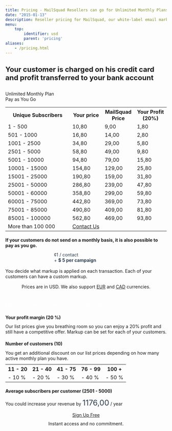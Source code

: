 ```yaml
---
title: Pricing - MailSquad Resellers can go for Unlimited Monthly Plans or Pay as You Go
date: "2015-01-13"
description: Reseller pricing for MailSquad, our white-label email marketing solution.
menu:
    top:
        identifier: usd
        parent: 'pricing'
aliases: 
    - /pricing.html
---
```


<section class="price-2 v-center" style="padding-top:0px;padding-bottom:10px;">
        <div class="container">
            <div class="row">
                <div class="col-sm-10 col-sm-offset-1">
                    <h1 style="font-size:22px">Your customer is charged on his credit card and profit transferred to your bank account</h1>
                </div>
            </div>
        </div>
</section>

<section class="content-21">
    <div class="container">
        <div class="row">
            <div class="col-sm-6">
                <!-- Pricing -->
                <div class="features features-tabs">
                    <div class="features-header">
                        <div class="box active" style="width:50%">
                            <div class="fui-calendar"></div>
                            Unlimited Monthly Plan
                        </div>
                        <div class="box" style="width:50%">
                            <div class="fui-mail"></div>
                            Pay as You Go
                        </div>
                    </div>
                    <div class="features-bodies">
                        <div class="features-body active">
                            <table class="pricing-table">
                                <col width="40%">
                                <col width="20%">
                                <col width="20%">
                                <col width="20%">
                                <tr>
                                    <th>Unique Subscribers</th>
                                    <th>Your price</th>
                                    <th>MailSquad Price</th>
                                    <th>Your Profit (<span id="marginl">20</span>%)</th>
                                </tr>
                                <tr>
                                    <td>1 - 500</td>
                                    <td>10,80</td>
                                    <td>9,00</td>
                                    <td>1,80</td>
                                </tr>
                                <tr>
                                    <td>501 - 1000</td>
                                    <td>16,80</td>
                                    <td>14,00</td>
                                    <td>2,80</td>
                                </tr>
                                <tr>
                                    <td>1001 - 2500</td>
                                    <td>34,80</td>
                                    <td>29,00</td>
                                    <td>5,80</td>
                                </tr>
                                <tr>
                                    <td>2501 - 5000</td>
                                    <td>58,80</td>
                                    <td>49,00</td>
                                    <td>9,80</td>
                                </tr>
                                <tr>
                                    <td>5001 - 10000</td>
                                    <td>94,80</td>
                                    <td>79,00</td>
                                    <td>15,80</td>
                                </tr>
                                <tr>
                                    <td>10001 - 15000</td>
                                    <td>154,80</td>
                                    <td>129,00</td>
                                    <td>25,80</td>
                                </tr>
                                <tr>
                                    <td>15001 - 25000</td>
                                    <td>190,80</td>
                                    <td>159,00</td>
                                    <td>31,80</td>
                                </tr>
                                <tr>
                                    <td>25001 - 50000</td>
                                    <td>286,80</td>
                                    <td>239,00</td>
                                    <td>47,80</td>
                                </tr>
                                <tr>
                                    <td>50001 - 60000</td>
                                    <td>358,80</td>
                                    <td>299,00</td>
                                    <td>59,80</td>
                                </tr>
                                <tr>
                                    <td>60001 - 75000</td>
                                    <td>442,80</td>
                                    <td>369,00</td>
                                    <td>73,80</td>
                                </tr>
                                <tr>
                                    <td>75001 - 85000</td>
                                    <td>490,80</td>
                                    <td>409,00</td>
                                    <td>81,80</td>
                                </tr>
                                <tr>
                                    <td>85001 - 100000</td>
                                    <td>562,80</td>
                                    <td>469,00</td>
                                    <td>93,80</td>
                                </tr>
                                 <tr>
                                    <td>More than 100 000</td>
                                    <td colspan="3"><a href="/en/contact/">Contact Us</a></td>
                                </tr>             
                            </table>
                        </div>
                        <div class="features-body">
                            <h2 style="font-size:14px">If your customers do not send on a monthly basis, it is also possible to pay as you go.</h2>
                            <div class="title" style="width: 200px;margin-left: auto;margin-right: auto;color: #2c3e50;">
                                <div class="price">
                                    <span class="currency">&cent;</span>1
                                    <span class="period">/ contact</span>
                                </div>
                                + <strong>$ 5 per campaign</strong>
                            </div>
                            <br>
                            You decide what markup is applied on each transaction. Each of your customers can have a custom markup.
                        </div>
                    </div>
                </div>
                <div style="margin-top: 15px;text-align:center;">
                    <div style="margin-top:10px">
                    Prices are in USD. We also support <a href="/en/pricing/eur/">EUR</a> and <a href="/en/pricing/cad/">CAD</a> currencies.
                    </div>
                    <br>
                </div>
            </div>
            <!-- Calculator -->
            <div class="col-sm-6">
                <div class="features features-tabs">
                    <div class="features-header" >
                        <div class="box" style="color:white;width:100%;margin-top:22px;margin-bottom:23px">
                            Figure out how much revenu you can generate
                        </div>
                     </div>
                     <div class="features-bodies">
                        <div class="features-body active">
                            <h2 style="font-size:14px;margin-top:8px">Your profit margin (<span id="margin">20</span> %)</h2>
                            <div id="slider-margin" class="ui-slider"></div>
                            Our list prices give you breathing room so you can enjoy a 20% profit and still have a competitive offer. Markup can be set for each of your customers.
                            <h2 style="font-size:14px">Number of customers (<span id="clients">10</span>)</h2>
                            <div id="slider-clients" class="ui-slider"></div>
                            You get an additional discount on our list prices depending on how many active monthly plan you have.
                            <table class="discount-table" style="margin-top: 10px;width:100%">
                                <tr>
                                    <th>11 - 20</th>
                                    <th>21 - 40</th>
                                    <th>41 - 75</th>
                                    <th>76 - 99</th>
                                    <th>100 +</th>
                                </tr>
                                <tr>
                                    <td>- 10 %</td>
                                    <td>- 20 %</td>
                                    <td>- 30 %</td>
                                    <td>- 40 %</td>
                                    <td>- 50 %</td>
                                </tr>
                            </table>
                            <h2 style="font-size:14px">Average subscribers per customer (<span id="subscribers">2501 - 5000</span>)</h2>
                            <div id="slider-subscribers" class="ui-slider"></div>
                            <p style="margin-bottom:0px;padding-top:0px">You could increase your revenue by <span style="font-size:24px;color: #2c3e50;" id="revenue">1176,00</span> / year</p>
                        </div>
                    </div>
                </div>
                <div class="btns" style="margin-top: 15px;text-align:center;">
                    <a class="btn btn-primary" href="https://app.mailsquad.com/login/signup?lang=fr">
                        <span>Sign Up Free</span>
                    </a>
                    <div style="margin-top:10px">Instant access and no commitment.</div>
                </div>
            </div>
        </div>
    </div>
</section>